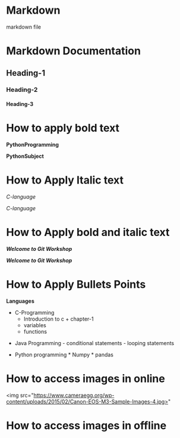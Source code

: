 # Markdown
markdown file


# Markdown Documentation

## Heading-1
### Heading-2
#### Heading-3

# How to apply bold text

**PythonProgramming**

__PythonSubject__

# How to Apply Italic text

*C-language*

_C-language_

# How to Apply bold and italic text

***Welcome to Git Workshop***

___Welcome to Git Workshop___

# How to Apply Bullets Points

**Languages**

+ C-Programming
     + Introduction to c
           + chapter-1
     + variables
     + functions

- Java Programming
          - conditional statements
          - looping statements
* Python programming
          * Numpy
          * pandas
# How to access images in online

<img src="https://www.cameraegg.org/wp-content/uploads/2015/02/Canon-EOS-M3-Sample-Images-4.jpg>"
     
# How to access images in offline
     
     

